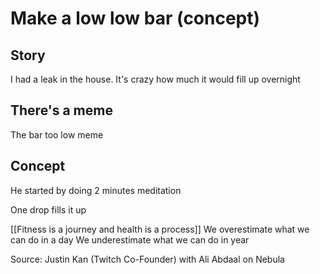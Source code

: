 # Make a low low bar (concept)

## Story
I had a leak in the house.
It's crazy how much it would fill up
overnight

## There's a meme
The bar too low meme

## Concept

He started by doing 2 minutes meditation

One drop fills it up

[[Fitness is a journey and health is a process]]
We overestimate what we can do in a day
We underestimate what we can do in year

Source:
Justin Kan (Twitch Co-Founder) with Ali Abdaal
on Nebula

